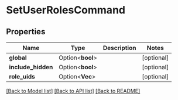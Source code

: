 # SetUserRolesCommand

## Properties

Name | Type | Description | Notes
------------ | ------------- | ------------- | -------------
**global** | Option<**bool**> |  | [optional]
**include_hidden** | Option<**bool**> |  | [optional]
**role_uids** | Option<**Vec<String>**> |  | [optional]

[[Back to Model list]](../README.md#documentation-for-models) [[Back to API list]](../README.md#documentation-for-api-endpoints) [[Back to README]](../README.md)


